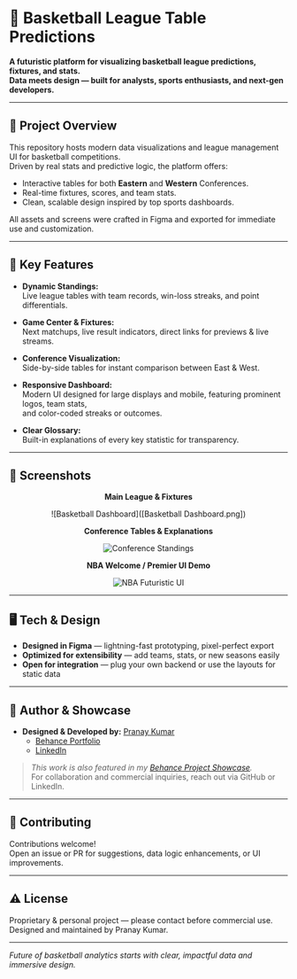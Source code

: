 # 🏀 Basketball League Table Predictions

**A futuristic platform for visualizing basketball league predictions, fixtures, and stats.  
Data meets design — built for analysts, sports enthusiasts, and next-gen developers.**

---

## 🔭 Project Overview

This repository hosts modern data visualizations and league management UI for basketball competitions.  
Driven by real stats and predictive logic, the platform offers:

- Interactive tables for both **Eastern** and **Western** Conferences.
- Real-time fixtures, scores, and team stats.
- Clean, scalable design inspired by top sports dashboards.

All assets and screens were crafted in Figma and exported for immediate use and customization.

---

## 🚀 Key Features

- **Dynamic Standings:**  
  Live league tables with team records, win-loss streaks, and point differentials.

- **Game Center & Fixtures:**  
  Next matchups, live result indicators, direct links for previews & live streams.

- **Conference Visualization:**  
  Side-by-side tables for instant comparison between East & West.

- **Responsive Dashboard:**  
  Modern UI designed for large displays and mobile, featuring prominent logos, team stats,  
  and color-coded streaks or outcomes.

- **Clear Glossary:**  
  Built-in explanations of every key statistic for transparency.

---

## 📸 Screenshots

<div align="center">

**Main League & Fixtures**

![Basketball Dashboard]([Basketball Dashboard.png])

**Conference Tables & Explanations**

![Conference Standings](3.jpg)

**NBA Welcome / Premier UI Demo**

![NBA Futuristic UI](2.jpg)

</div>

---

## 🖥️ Tech & Design

- **Designed in Figma** — lightning-fast prototyping, pixel-perfect export
- **Optimized for extensibility** — add teams, stats, or new seasons easily
- **Open for integration** — plug your own backend or use the layouts for static data

---

## 👤 Author & Showcase

- **Designed & Developed by:** [Pranay Kumar](https://github.com/mudigondapranay)
  - [Behance Portfolio](https://www.behance.net/mudigondapranay)
  - [LinkedIn](https://www.linkedin.com/in/mudigondapranay/)

> _This work is also featured in my [Behance Project Showcase](https://www.behance.net/mudigondapranay)._  
> For collaboration and commercial inquiries, reach out via GitHub or LinkedIn.

---

## 🤝 Contributing

Contributions welcome!  
Open an issue or PR for suggestions, data logic enhancements, or UI improvements.

---

## ⚠️ License

Proprietary & personal project — please contact before commercial use.  
Designed and maintained by Pranay Kumar.

---

*Future of basketball analytics starts with clear, impactful data and immersive design.*
